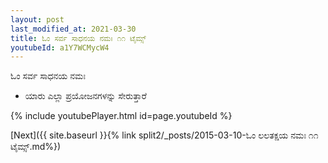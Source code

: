 ```yaml
---
layout: post
last_modified_at: 2021-03-30
title: ಓಂ ಸರ್ವ ಸಾಧನಯ ನಮಃ ೧೧ ಟೈಮ್ಸ್
youtubeId: a1Y7WCMycW4
---
```

 
 
 ಓಂ ಸರ್ವ ಸಾಧನಯ ನಮಃ  
 
 -  ಯಾರು ಎಲ್ಲಾ ಪ್ರಯೋಜನಗಳನ್ನು ಸೇರುತ್ತಾರೆ 
 
  
 
  
 
 
 
 
 
 


{% include youtubePlayer.html id=page.youtubeId %}
 
[Next]({{ site.baseurl }}{% link  split2/_posts/2015-03-10-ಓಂ ಲಲತಕ್ಷಯ ನಮಃ ೧೧ ಟೈಮ್ಸ್.md%})
 
